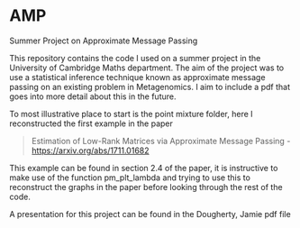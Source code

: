 # AMP
Summer Project on Approximate Message Passing

This repository contains the code I used on a summer project in the University of Cambridge Maths department. The aim of the project was to use a statistical inference technique known as approximate message passing on an existing problem in Metagenomics. I aim to include a pdf that goes into more detail about this in the future.

To most illustrative place to start is the point mixture folder, here I reconstructed the first example in the paper
> Estimation of Low-Rank Matrices via Approximate Message Passing - https://arxiv.org/abs/1711.01682

This example can be found in section 2.4 of the paper, it is instructive to make use of the function pm_plt_lambda and trying to use this to reconstruct the graphs in the paper before looking through the rest of the code. 

A presentation for this project can be found in the Dougherty, Jamie pdf file

